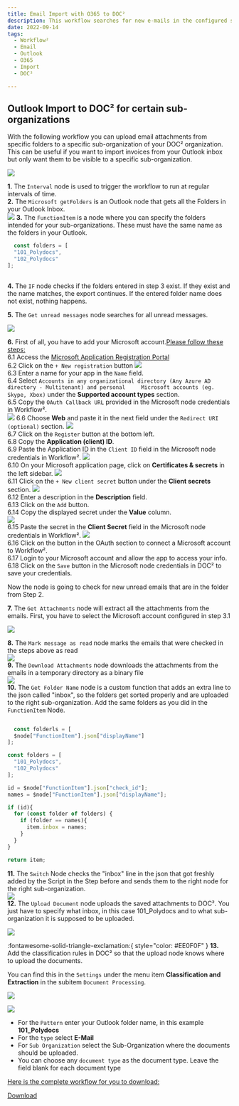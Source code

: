 ```yaml
---
title: Email Import with O365 to DOC²
description: This workflow searches for new e-mails in the configured sub-mailboxes of an e-mail address and uploads it to our DOC² system.
date: 2022-09-14
tags:
  - Workflow²
  - Email
  - Outlook
  - O365
  - Import
  - DOC²

---
```


##  Outlook Import to DOC² for certain sub-organizations

With the following workflow you can upload email attachments from specific folders to a specific sub-organization of your DOC² organization. This can be useful if you want to import invoices from your Outlook inbox but only want them to be visible to a specific sub-organization.

![](/_images/workflows/workflows/WF-outlook-import.png)

**1.** The `Interval` node is used to trigger the workflow to run at regular intervals of time.<br>
**2.** The `Microsoft getFolders` is an Outlook node that gets all the Folders in your Outlook Inbox.<br>
![](/_images/workflows/workflows/WF-outlook-import_get-folders.png)
**3.** The `FunctionItem` is a node where you can specify the folders intended for your sub-organizations. These must have the same name as the folders in your Outlook.

``` Javascript
  const folders = [
  "101_Polydocs",
  "102_Polydocs"
];
  
```

**4.** The `IF` node checks if the folders entered in step 3 exist. If they exist and the name matches, the export continues. If the entered folder name does not exist, nothing happens.

**5.** The `Get unread messages` node searches for all unread messages.

   ![](/_images/workflows/workflows/WF-outlook-import-get-unread-messages.png)

**6.** First of all, you have to add your Microsoft account.<ins>Please follow these steps:</ins><br>
    6.1 Access the [Microsoft Application Registration Portal](https://aka.ms/appregistrations)<br>
    6.2 Click on the `+ New registration` button
        ![](/_images/workflows/workflows/WF-outlook-import-app-registrations-new.png)<br>
    6.3 Enter a name for your app in the `Name` field.<br>
    6.4 Select `Accounts in any organizational directory (Any Azure AD directory - Multitenant) and personal     Microsoft accounts (eg. Skype, Xbox)` under the **Supported account types** section.<br>
    6.5 Copy the `OAuth Callback URL` provided in the Microsoft node credentials in Workflow².<br>
    ![](/_images/workflows/workflows/WF-outlook-import-OAuth-redirect-url.png)
    6.6 Choose **Web** and paste it in the next field under the `Redirect URI (optional)` section.
        ![](/_images/workflows/workflows/WF-outlook-import-register-an-application.png)<br>
    6.7 Click on the `Register` button at the bottom left.<br>
    6.8 Copy the **Application (client) ID**.<br>
    6.9 Paste the Application ID in the `Client ID` field in the Microsoft node credentials in Workflow².
        ![](/_images/workflows/workflows/WF-outlook-import-microsoft-outlook-oauth2-api.png)<br>
    6.10 On your Microsoft application page, click on **Certificates & secrets** in the left sidebar.
        ![](/_images/workflows/workflows/WF-outlook-import-app-registrations-doc2.png)<br>
    6.11 Click on the `+ New client secret` button under the **Client secrets** section.
        ![](/_images/workflows/workflows/WF-outlook-import-certificates-and-secrets-new.png)<br>
    6.12 Enter a description in the **Description** field.<br>
    6.13 Click on the `Add` button.<br>
    6.14 Copy the displayed secret under the **Value** column.<br>
        ![](/_images/workflows/workflows/WF-outlook-import-certificates-and-secrets-value.png)<br>
    6.15 Paste the secret in the **Client Secret** field in the Microsoft node credentials in Workflow².
        ![](/_images/workflows/workflows/WF-outlook-import-microsoft-outlook-oauth2-api.png)<br>
    6.16 Click on the button in the OAuth section to connect a Microsoft account to Workflow².<br>
    6.17 Login to your Microsoft account and allow the app to access your info.<br>
    6.18 Click on the `Save` button in the Microsoft node credentials in DOC² to save your credentials.<br>

   Now the node is going to check for new unread emails that are in the folder from Step 2.

**7.** The `Get Attachments` node will extract all the attachments from the emails. First, you have to select the Microsoft account configured in step 3.1<br>

   ![](/_images/workflows/workflows/WF-outlook-import-get-attachments.png)

**8.** The `Mark message as read` node marks the emails that were checked in the steps above as read<br>
   ![](/_images/workflows/workflows/WF-outlook-import-mark-message-as-read.png)<br>
**9.** The `Download Attachments` node downloads the attachments from the emails in a temporary directory as a binary file<br>
   ![](/_images/workflows/workflows/WF-outlook-import-download-attachment.png)<br>
**10.** The `Get Folder Name` node is a custom function that adds an extra line to the json called "inbox", so the folders get sorted properly and are uploaded to the right sub-organization. Add the same folders as you did in the `FunctionItem` Node.

``` Javascript

  const folderls = [
  $node["FunctionItem"].json["displayName"]
];

const folders = [
  "101_Polydocs",
  "102_Polydocs"
];

id = $node["FunctionItem"].json["check_id"];
names = $node["FunctionItem"].json["displayName"];

if (id){
  for (const folder of folders) {
    if (folder == names){
      item.inbox = names;
    }
  }
}

return item;

```

**11.** The `Switch` Node checks the "inbox" line in the json that got freshly added by the Script in the Step before and sends them to the right node for the right sub-organization.<br>
![](/_images/workflows/workflows/WF-outlook-import-switch-node.png)<br>
**12.** The `Upload Document` node uploads the saved attachments to DOC². You just have to specify what inbox, in this case 101_Polydocs and to what sub-organization it is supposed to be uploaded.<br>

![](/_images/workflows/workflows/WF-outlook-import-Doc-Upload.png)<br>

:fontawesome-solid-triangle-exclamation:{ style="color: #EE0F0F" }
**13.** Add the classification rules in DOC² so that the upload node knows where to upload the documents.

You can find this in the `Settings` under the menu item **Classification and Extraction** in the subitem `Document Processing`.  

![](/_images/workflows/workflows/WF-outlook-import-doc2-settings.png)

![](/_images/workflows/workflows/WF-outlook-import-classification-rules.png)<br>
    
* For the `Pattern` enter your Outlook folder name, in this example **101_Polydocs**<br>
* For the `type` select **E-Mail**<br>
* For `Sub Organization` select the Sub-Organization where the documents should be uploaded.<br>
* You can choose any `document type` as the document type. Leave the field blank for each document type<br>


<ins>Here is the complete workflow for you to download:</ins>

<a href="/example/downloadables/Workflow_Outlook_Docs.json" download>Download</a>